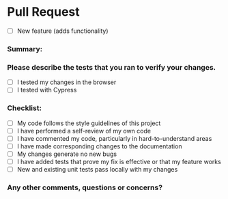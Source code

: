 # Pull Request

- [ ] New feature (adds functionality)

### Summary:

### Please describe the tests that you ran to verify your changes.

- [ ] I tested my changes in the browser
- [ ] I tested with Cypress

### Checklist:

- [ ] My code follows the style guidelines of this project
- [ ] I have performed a self-review of my own code
- [ ] I have commented my code, particularly in hard-to-understand areas
- [ ] I have made corresponding changes to the documentation
- [ ] My changes generate no new bugs
- [ ] I have added tests that prove my fix is effective or that my feature works
- [ ] New and existing unit tests pass locally with my changes

### Any other comments, questions or concerns?
